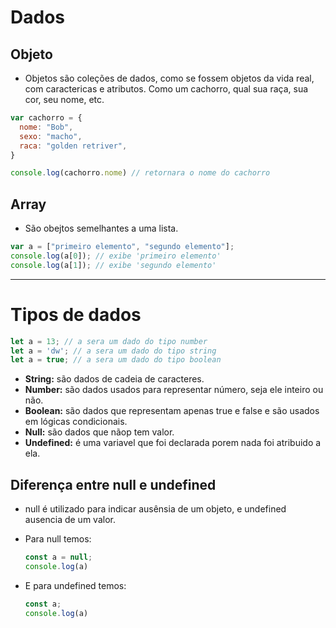 
# Dados

## Objeto
- Objetos são coleções de dados, como se fossem objetos da vida real, com caractericas e atributos. Como um cachorro, qual sua raça, sua cor, seu nome, etc.

```javascript
var cachorro = {
  nome: "Bob",
  sexo: "macho",
  raca: "golden retriver",
}

console.log(cachorro.nome) // retornara o nome do cachorro 
```

## Array
- São obejtos semelhantes a uma lista. 

```javascript
var a = ["primeiro elemento", "segundo elemento"];
console.log(a[0]); // exibe 'primeiro elemento'
console.log(a[1]); // exibe 'segundo elemento'
```


---
# Tipos de dados

```javascript
let a = 13; // a sera um dado do tipo number
let a = 'dw'; // a sera um dado do tipo string
let a = true; // a sera um dado do tipo boolean
```
- **String:** são dados de cadeia de caracteres.
- **Number:** são dados usados para representar número, seja ele inteiro ou não.
- **Boolean:** são dados que representam apenas true e false e são usados em lógicas condicionais.
- **Null:** são dados que nãop tem valor.
- **Undefined:** é uma variavel que foi declarada porem nada foi atribuido a ela.

## Diferença entre null e undefined
- null é utilizado para indicar ausênsia de um objeto, e undefined ausencia de um valor.

- Para null temos:
  ```javascript
  const a = null;
  console.log(a)
  ```
- E para undefined temos:
  ```javascript
  const a;
  console.log(a)
  ``````